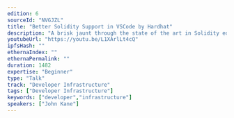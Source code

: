 ```yaml
---
edition: 6
sourceId: "NVGJZL"
title: "Better Solidity Support in VSCode by Hardhat"
description: "A brisk jaunt through the state of the art in Solidity editor tooling, a tour of Nomic's Solidity Language Server and how we can take Solidity editor support to the next level."
youtubeUrl: "https://youtu.be/L1XArlLt4cQ"
ipfsHash: ""
ethernaIndex: ""
ethernaPermalink: ""
duration: 1482
expertise: "Beginner"
type: "Talk"
track: "Developer Infrastructure"
tags: ["Developer Infrastructure"]
keywords: ["developer","infrastructure"]
speakers: ["John Kane"]
---
```

